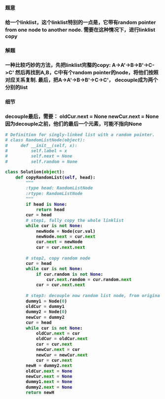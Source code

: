 
<h3>题意<h3>
<p>给一个linklist，这个linklist特别的一点是，它带有random pointer from one node to another node.
需要在这种情况下，进行linklist copy<p>


<h3>解题<h3>
<p>一种比较巧妙的方法，先把linklist完整的copy: A->A'->B->B'->C->C'
然后再找到A,B，C中有个random pointer的node，将他们按照对应关系复制.
最后，把A->A'->B->B'->C->C'， decouple成为两个分别的list<p>


<h3>细节<h3>
<p>decouple最后，需要：
        oldCur.next = None
        newCur.next = None
因为decouple之前，他们的最后一个元素，可能不指向None<p>



```python
# Definition for singly-linked list with a random pointer.
# class RandomListNode(object):
#     def __init__(self, x):
#         self.label = x
#         self.next = None
#         self.random = None

class Solution(object):
    def copyRandomList(self, head):
        """
        :type head: RandomListNode
        :rtype: RandomListNode
        """
        if head is None:
            return head
        cur = head
        # step1, fully copy the whole linklist
        while cur is not None:
            newNode = Node(cur.val)
            newNode.next = cur.next
            cur.next = newNode
            cur = cur.next.next
        
        # step2, copy random node
        cur = head
        while cur is not None:
            if cur.random is not None:
                cur.next.random = cur.random.next
            cur = cur.next.next
        
        # step3: decouple now random list node, from original
        dummy1 = Node(0)
        oldCur = dummy1
        dummy2 = Node(0)
        newCur = dummy2
        cur = head
        while cur is not None:
            oldCur.next = cur
            oldCur = oldCur.next
            cur = cur.next
            newCur.next = cur
            newCur = newCur.next
            cur = cur.next
        newH = dummy2.next
        oldCur.next = None
        newCur.next = None
        dummy1.next = None
        dummy2.next = None
        return newH
    
```


